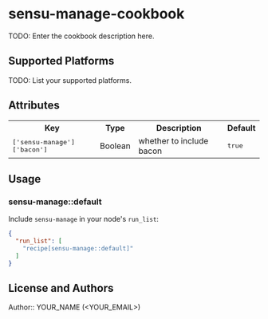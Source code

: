 # sensu-manage-cookbook

TODO: Enter the cookbook description here.

## Supported Platforms

TODO: List your supported platforms.

## Attributes

<table>
  <tr>
    <th>Key</th>
    <th>Type</th>
    <th>Description</th>
    <th>Default</th>
  </tr>
  <tr>
    <td><tt>['sensu-manage']['bacon']</tt></td>
    <td>Boolean</td>
    <td>whether to include bacon</td>
    <td><tt>true</tt></td>
  </tr>
</table>

## Usage

### sensu-manage::default

Include `sensu-manage` in your node's `run_list`:

```json
{
  "run_list": [
    "recipe[sensu-manage::default]"
  ]
}
```

## License and Authors

Author:: YOUR_NAME (<YOUR_EMAIL>)
